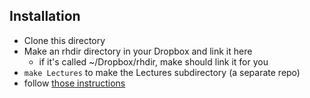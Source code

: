 ## Installation

* Clone this directory
* Make an rhdir directory in your Dropbox and link it here
	* if it's called ~/Dropbox/rhdir, make should link it for you
* `make Lectures` to make the Lectures subdirectory (a separate repo)
* follow [those instructions](https://github.com/Bio3SS/Lectures/blob/master/README.md)

